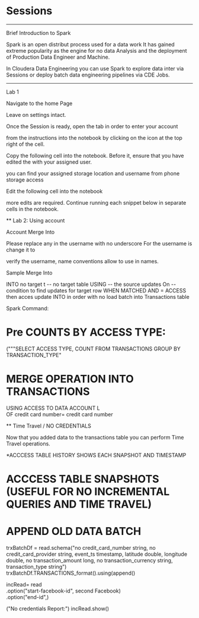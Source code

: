# Sessions

---

Brief Introduction to Spark

Spark is an open distribut process used for a data work It has gained extreme popularity as the engine for no data Analysis and the deployment of Production Data Engineer and Machine. 

In Cloudera Data Engineering you can use Spark to explore data inter via Sessions or deploy batch data engineering pipelines via CDE Jobs.

---
 Lab 1

Navigate to the home Page



Leave on settings intact.


Once the Session is ready, open the tab in order to enter your account 


from the instructions into the notebook by clicking on the icon at the top right of the cell.


Copy the following cell into the notebook. Before it, ensure that you have edited the  with your assigned user.

you can find your assigned storage location and username from phone storage access 






Edit the following cell into the notebook



more edits are required. Continue running each snippet below in separate cells in the notebook.


** Lab 2: Using account 

Account Merge Into

Please replace any in the username with no underscore
For the username is change it to 


verify the username,  name conventions  allow to use in names.

Sample Merge Into 


INTO no target t   -- no target table
USING -- the source updates
On         -- condition to find updates for target row
WHEN MATCHED AND = ACCESS then acces update INTO in order  with no  load batch into Transactions table

Spark  Command:


# Pre COUNTS BY ACCESS TYPE:
("""SELECT ACCESS TYPE, COUNT FROM TRANSACTIONS GROUP BY TRANSACTION_TYPE"
# MERGE OPERATION INTO TRANSACTIONS
USING ACCESS TO DATA ACCOUNT L     
OF credit card number= credit card number               


** Time Travel / NO CREDENTIALS 

Now that you added data to the transactions table you can perform  Time Travel operations.


*ACCCESS TABLE HISTORY SHOWS EACH SNAPSHOT AND TIMESTAMP


# ACCCESS TABLE SNAPSHOTS (USEFUL FOR NO INCREMENTAL QUERIES AND TIME TRAVEL)


# APPEND OLD DATA BATCH
trxBatchDf = read.schema("no credit_card_number string, no credit_card_provider string, event_ts timestamp, latitude double, longitude double, no transaction_amount long, no transaction_currency string, transaction_type string")
trxBatchDf.TRANSACTIONS_format().using(append()



incRead= read\
    .option("start-facebook-id", second Facebook)\
    .option("end-id",) 
   
("No credentials Report:")
incRead.show()
